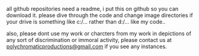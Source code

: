 all github repositories need a readme, i put this on github so you can download it. please dive through the code and change image directories if your drive is something like c:/... rather than d:/... like my code..

also, please dont use my work or charcters from my work in depictions of any sort of discrimination or immoral activity, please contact us at polychromaticproductions@gmail.com if you see any instances.
